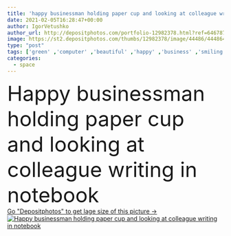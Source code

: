 ```yaml
---
title: 'happy businessman holding paper cup and looking at colleague writing in notebook'
date: 2021-02-05T16:28:47+00:00
author: IgorVetushko
author_url: http://depositphotos.com/portfolio-12982378.html?ref=64678756
image: https://st2.depositphotos.com/thumbs/12982378/image/44486/444864392/api_thumb_450.jpg?forcejpeg=true
type: "post"
tags: ['green' ,'computer' ,'beautiful' ,'happy' ,'business' ,'smiling' ,'people' ,'cheerful' ,'plant' ,'caucasian' ,'man' ,'technology' ,'drink' ,'emotion' ,'corporate' ,'office' ,'hold' ,'beverage' ,'woman' ,'device' ,'wireless' ,'laptop' ,'notebook' ,'work' ,'businessman' ,'pen' ,'together' ,'looking' ,'indoors' ,'headphones' ,'profession' ,'attractive' ,'glasses' ,'handsome' ,'gadget' ,'workplace' ,'write' ,'stationery' ,'businesswoman' ,'colleagues' ,'coworkers' ,'copy space' ,'IT Support' ,'paper cup' ,'coffee to go' ]
categories: 
  - space
---
```

<div aling="center">
            <font size="60"> Happy businessman holding paper cup and looking at colleague writing in notebook</font>   
</div>
<div>
    <a href='https://depositphotos.com/444864392/stock-photo-happy-businessman-holding-paper-cup.html?ref=64678756' target=_blank > Go "Depositphotos" to get lage size of this picture ->
        <img href='https://depositphotos.com/444864392/stock-photo-happy-businessman-holding-paper-cup.html?ref=64678756' src='https://st2.depositphotos.com/12982378/44486/i/950/depositphotos_444864392-stock-photo-happy-businessman-holding-paper-cup.jpg?forcejpeg=true' alt='Happy businessman holding paper cup and looking at colleague writing in notebook' >
    </a>
</div>
